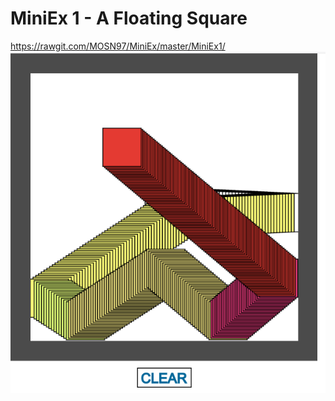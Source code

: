 # MiniEx 1 - A Floating Square
https://rawgit.com/MOSN97/MiniEx/master/MiniEx1/
![alt text](https://github.com/MOSN97/MiniEx/blob/master/MiniEx1/Screenshot_2.png)
